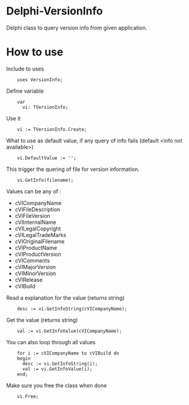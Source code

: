 # Delphi-VersionInfo
Delphi class to query version info from given application.



# How to use

Include to uses
```
    uses VersionInfo;
```

Define variable
```
    var
      vi: TVersionInfo;
```

Use it
```
    vi := TVersionInfo.Create;
```

What to use as default value, if any query of info fails  (default \<info not available\>)
```    
    vi.DefaultValue := '';
```
    
This trigger the quering of file for version information.
```
    vi.GetInfo(filename);
```

Values can be any of : 
  * cVICompanyName
  * cVIFileDescription
  * cVIFileVersion
  * cVIInternalName
  * cVILegalCopyright
  * cVILegalTradeMarks
  * cVIOriginalFilename
  * cVIProductName
  * cVIProductVersion
  * cVIComments
  * cVIMajorVersion
  * cVIMinorVersion
  * cVIRelease
  * cVIBuild
 
Read a explanation for the value (returns string)
```
    desc := vi.GetInfoString(cVICompanyName);
```    
    
Get the value (returns string)
```
    val := vi.GetInfoValue(cVICompanyName);
```

You can also loop through all values
```
    for i := cVICompanyName to cVIBuild do
    begin
      desc := vi.GetInfoString(i);
      val := vi.GetInfoValue(i);
    end;
```

Make sure you free the class when done
```
    vi.Free;
```
